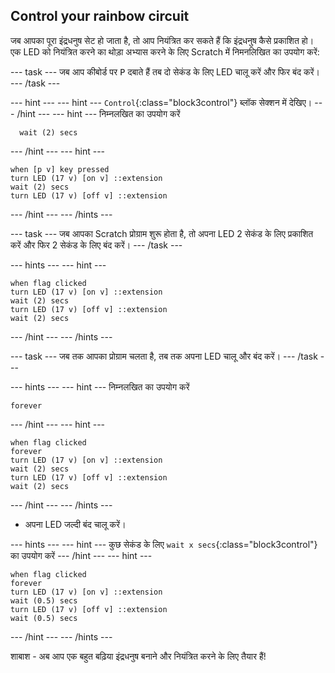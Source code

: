 ## Control your rainbow circuit

जब आपका पूरा इंद्रधनुष सेट हो जाता है, तो आप नियंत्रित कर सकते हैं कि इंद्रधनुष कैसे प्रकाशित हो। एक LED को नियंत्रित करने का थोड़ा अभ्यास करने के लिए Scratch में निमनलिखित का उपयोग करें:

\--- task \--- जब आप कीबोर्ड पर <kbd>P</kbd> दबाते हैं तब दो सेकंड के लिए LED चालू करें और फिर बंद करें। \--- /task \---

\--- hint \--- \--- hint \--- `Control`{:class="block3control"} ब्लॉक सेक्शन में देखिए। \--- /hint \--- \--- hint \--- निम्नलखित का उपयोग करें

```blocks3
  wait (2) secs
```

\--- /hint \--- \--- hint \---

```blocks3
when [p v] key pressed
turn LED (17 v) [on v] ::extension
wait (2) secs
turn LED (17 v) [off v] ::extension
```

\--- /hint \--- \--- /hints \---

\--- task \--- जब आपका Scratch प्रोग्राम शुरू होता है, तो अपना LED 2 सेकंड के लिए प्रकाशित करें और फिर 2 सेकंड के लिए बंद करें। \--- /task \---

\--- hints \--- \--- hint \---

```blocks3
when flag clicked
turn LED (17 v) [on v] ::extension
wait (2) secs
turn LED (17 v) [off v] ::extension
wait (2) secs
```

\--- /hint \--- \--- /hints \---

\--- task \--- जब तक आपका प्रोग्राम चलता है, तब तक अपना LED चालू और बंद करें। \--- /task \---

\--- hints \--- \--- hint \--- निम्नलखित का उपयोग करें

```blocks3
forever
```

\--- /hint \--- \--- hint \---

```blocks3
when flag clicked
forever
turn LED (17 v) [on v] ::extension
wait (2) secs
turn LED (17 v) [off v] ::extension
wait (2) secs
```

\--- /hint \--- \--- /hints \---

+ अपना LED जल्दी बंद चालू करें।

\--- hints \--- \--- hint \--- कुछ सेकंड के लिए `wait x secs`{:class="block3control"} का उपयोग करें \--- /hint \--- \--- hint \---

```blocks3
when flag clicked
forever
turn LED (17 v) [on v] ::extension
wait (0.5) secs
turn LED (17 v) [off v] ::extension
wait (0.5) secs
```

\--- /hint \--- \--- /hints \---

शाबाश - अब आप एक बहुत बढ़िया इंद्रधनुष बनाने और नियंत्रित करने के लिए तैयार हैं!
